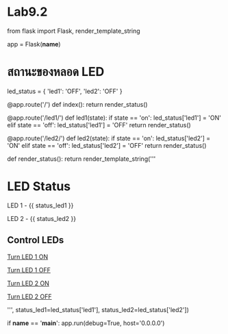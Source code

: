 # Lab9.2

from flask import Flask, render_template_string
 
app = Flask(__name__)
 
# สถานะของหลอด LED
led_status = {
    'led1': 'OFF',
    'led2': 'OFF'
}
 
@app.route('/')
def index():
    return render_status()
 
@app.route('/led1/<state>')
def led1(state):
    if state == 'on':
        led_status['led1'] = 'ON'
    elif state == 'off':
        led_status['led1'] = 'OFF'
    return render_status()
 
@app.route('/led2/<state>')
def led2(state):
    if state == 'on':
        led_status['led2'] = 'ON'
    elif state == 'off':
        led_status['led2'] = 'OFF'
    return render_status()
 
def render_status():
    return render_template_string('''
        <h1>LED Status</h1>
        <p>LED 1 - {{ status_led1 }}</p>
        <p>LED 2 - {{ status_led2 }}</p>
        <h2>Control LEDs</h2>
        <p><a href="/led1/on">Turn LED 1 ON</a></p>
        <p><a href="/led1/off">Turn LED 1 OFF</a></p>
        <p><a href="/led2/on">Turn LED 2 ON</a></p>
        <p><a href="/led2/off">Turn LED 2 OFF</a></p>
    ''', status_led1=led_status['led1'], status_led2=led_status['led2'])
 
if __name__ == '__main__':
    app.run(debug=True, host='0.0.0.0')
